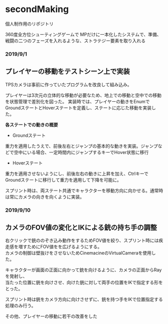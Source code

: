 # secondMaking
個人制作用のリポジトリ

360度全方位シューティングゲームで
MPだけに一本化したシステムで、準備、戦闘の二つのフェーズを入れるような、ストラテジー要素を取り入れる

### 2019/9/1

プレイヤーの移動をテストシーン上で実装
------------------------------------

TPSカメラは事前に作っていたプログラムを改良して組み込み。
    
プレイヤーは3次元の立体的な移動が必要なため、地上での移動と空中での移動を状態管理で差別化を図った。
実装時では、プレイヤーの動きをEnumでGroundステートとHoverステートを定義し、ステートに応じた移動を実装した。
 
**各ステートでの動きの概要**
    
- Groundステート
 
 重力を適用したうえで、前後左右とジャンプの基本的な動きを実装。ジャンプなどで空中にいる場合、一定時間内にジャンプするキーでHover状態に移行

- Hoverステート
    
 重力を適用させないようにし、前後左右の動きに上昇を加え、CtrlキーでGroundステートに移行して重力を適用して下降を可能に。

スプリント時は、両ステート共通でキャラクターを移動方向に向かせる。通常時は常にカメラの向きを向くように実装。

### 2019/9/10

カメラのFOV値の変化とIKによる銃の持ち手の調整
-------------------------------------------

右クリックで銃ののぞき込み動作をするためFOV値を絞り、スプリント時には疾走感を増すためにFOV値をを広げるようにする。  
カメラの制御は壁抜けをさせないためCinemacineのVirtualCameraを使用した。

キャラクターが画面の正面に向かって銃を向けるように、カメラの正面からRayを発射し、  
当たった位置に銃を向けさせ、向けた銃に対して両手の位置をIKで指定する形をとった。

スプリント時は銃をカメラ方向に向けさせずに、銃を持つ手をIKで位置指定する処理のみ行う。

その他、プレイヤーの移動に若干の改善をした

